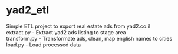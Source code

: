 # yad2_etl
Simple ETL project to export real estate ads from yad2.co.il  
extract.py - Extract yad2 ads listing to stage area  
transform.py - Transformate ads, clean, map english names to cities  
load.py - Load processed data  
